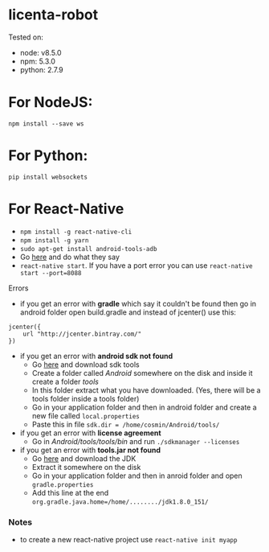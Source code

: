 # licenta-robot

Tested on:
- node: v8.5.0
- npm: 5.3.0
- python: 2.7.9

# For NodeJS:  
`npm install --save ws`

# For Python:  
`pip install websockets`

# For React-Native  
- `npm install -g react-native-cli`  
- `npm install -g yarn`  
- `sudo apt-get install android-tools-adb`  
- Go [here](https://facebook.github.io/react-native/docs/running-on-device.html) and do what they say
- `react-native start`. If you have a port error you can use `react-native start --port=8088`

Errors
- if you get an error with **gradle** which say it couldn't be found then go in android folder open build.gradle and instead of jcenter() use this: 
```
jcenter({
    url "http://jcenter.bintray.com/"
})
```
- if you get an error with **android sdk not found**
  - Go [here](https://developer.android.com/studio/index.html#downloads) and download sdk tools
  - Create a folder called *Android* somewhere on the disk and inside it create a folder *tools*
  - In this folder extract what you have downloaded. (Yes, there will be a tools folder inside a tools folder)
  - Go in your application folder and then in android folder and create a new file called `local.properties`
  - Paste this in file `sdk.dir = /home/cosmin/Android/tools/`
- if you get an error with **license agreement**
  - Go in *Android/tools/tools/bin* and run `./sdkmanager --licenses`
- if you get an error with **tools.jar not found**
    - Go [here](http://www.oracle.com/technetwork/java/javase/downloads/jdk8-downloads-2133151.html) and download the JDK
    - Extract it somewhere on the disk
    - Go in your application folder and then in anroid folder and open `gradle.properties`
    - Add this line at the end `org.gradle.java.home=/home/......../jdk1.8.0_151/`

### Notes
- to create a new react-native project use `react-native init myapp`
